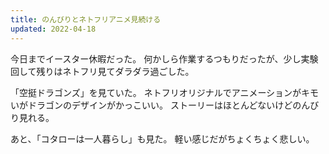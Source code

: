 ```yaml
---
title: のんびりとネトフリアニメ見続ける
updated: 2022-04-18
---
```


今日までイースター休暇だった。
何かしら作業するつもりだったが、少し実験回して残りはネトフリ見てダラダラ過ごした。

「空挺ドラゴンズ」を見ていた。
ネトフリオリジナルでアニメーションがキモいがドラゴンのデザインがかっこいい。
ストーリーはほとんどないけどのんびり見れる。

あと、「コタローは一人暮らし」も見た。
軽い感じだがちょくちょく悲しい。
